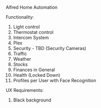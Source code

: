Alfred Home Automation

Functionality:
1. Light control
2. Thermostat control
3. Intercom System
4. Plex
5. Security - TBD (Security Cameras)
6. Traffic
7. Weather
8. Stocks 
9. Finances in General
10. Health (Locked Down)
11. Profiles per User with Face Recognition 

UX Requirements:
1. Black background 
